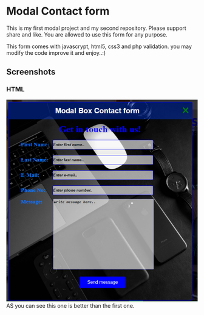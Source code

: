 # Modal Contact form
This is my first modal project and my second repository.
Please support share and like.
You are allowed to use this form for any purpose.

This form comes with javascrypt, html5, css3 and php validation.
you may modify the code improve it and enjoy..:)

Screenshots
---
   ### HTML
![HTML](images/Better.PNG)  
AS you can see this one is better than 
the first one.
